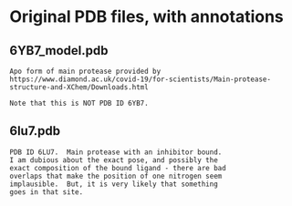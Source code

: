 # Original PDB files, with annotations

## 6YB7_model.pdb  
	Apo form of main protease provided by 
	https://www.diamond.ac.uk/covid-19/for-scientists/Main-protease-structure-and-XChem/Downloads.html

	Note that this is NOT PDB ID 6YB7.

## 6lu7.pdb
	PDB ID 6LU7.  Main protease with an inhibitor bound.
	I am dubious about the exact pose, and possibly the 
	exact composition of the bound ligand - there are bad
	overlaps that make the position of one nitrogen seem
	implausible.  But, it is very likely that something 
	goes in that site.  
